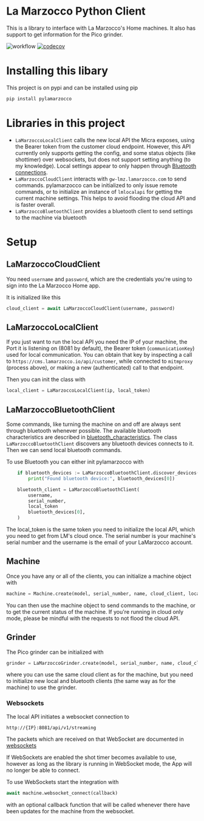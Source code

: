 # La Marzocco Python Client

This is a library to interface with La Marzocco's Home machines.
It also has support to get information for the Pico grinder.

![workflow](https://github.com/zweckj/pylamarzocco/actions/workflows/pypi.yaml/badge.svg)
[![codecov](https://codecov.io/gh/zweckj/pylamarzocco/graph/badge.svg?token=350GPTLZXS)](https://codecov.io/gh/zweckj/pylamarzocco)

# Installing this libary
This project is on pypi and can be installed using pip

```bash
pip install pylamarzocco
```

# Libraries in this project

- `LaMarzoccoLocalClient` calls the new local API the Micra exposes, using the Bearer token from the customer cloud endpoint. However, this API currently only supports getting the config, and some status objects (like shottimer) over websockets, but does not support setting anything (to my knowledge). Local settings appear to only happen through [Bluetooth connections](#lmbluetooth).
- `LaMarzoccoCloudClient` interacts with `gw-lmz.lamarzocco.com` to send commands. pylamarzocco can be initialized to only issue remote commands, or to initialize an instance of `lmlocalapi` for getting the current machine settings. This helps to avoid flooding the cloud API and is faster overall.
- `LaMarzoccoBluetoothClient` provides a bluetooth client to send settings to the machine via bluetooth

# Setup

## LaMarzoccoCloudClient

You need `username` and `password`, which are the credentials you're using to sign into the La Marzocco Home app.

It is initialized like this

```python
cloud_client = await LaMarzoccoCloudClient(username, password)
```

## LaMarzoccoLocalClient

If you just want to run the local API you need the IP of your machine, the Port it is listening on (8081 by default), the Bearer token (`communicationKey`) used for local communication.
You can obtain that key by inspecting a call to `https://cms.lamarzocco.io/api/customer`, while connected to `mitmproxy` (process above), or making a new (authenticated) call to that endpoint.

Then you can init the class with

```python
local_client = LaMarzoccoLocalClient(ip, local_token)
```

## LaMarzoccoBluetoothClient

Some commands, like turning the machine on and off are always sent through bluetooth whenever possible. The available bluetooth characteristics are described in [bluetooth_characteristics](docs/bluetooth_characteristics.md).
The class `LaMarzoccoBluetoothClient` discovers any bluetooth devices connects to it. Then we can send local bluetooth commands.

To use Bluetooth you can either init pylamarzocco with

```python
    if bluetooth_devices := LaMarzoccoBluetoothClient.discover_devices():
        print("Found bluetooth device:", bluetooth_devices[0])

    bluetooth_client = LaMarzoccoBluetoothClient(
        username,
        serial_number,
        local_token
        bluetooth_devices[0],
    )
```

The local_token is the same token you need to initialize the local API, which you need to get from LM's cloud once. The serial number is your machine's serial number and the username is the email of your LaMarzocco account.

## Machine

Once you have any or all of the clients, you can initialize a machine object with

```python
machine = Machine.create(model, serial_number, name, cloud_client, local_client, bluetooth_client)
```

You can then use the machine object to send commands to the machine, or to get the current status of the machine. If you're running in cloud only mode, please be mindful with the requests to not flood the cloud API.

## Grinder

The Pico grinder can be initialized with

```python
grinder = LaMarzoccoGrinder.create(model, serial_number, name, cloud_client, local_client, bluetooth_client)
```

where you can use the same cloud client as for the machine, but you need to initialize new local and bluetooth clients (the same way as for the machine) to use the grinder.

### Websockets

The local API initiates a websocket connection to

```
http://{IP}:8081/api/v1/streaming
```

The packets which are received on that WebSocket are documented in [websockets](docs/websockets.md)

If WebSockets are enabled the shot timer becomes available to use, however as long as the library is running in WebSocket mode, the App will no longer be able to connect.

To use WebSockets start the integration with

```python
await machine.websocket_connect(callback)
```

with an optional callback function that will be called whenever there have been updates for the machine from the websocket.

